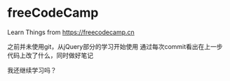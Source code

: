 # freeCodeCamp
Learn Things from https://freecodecamp.cn

之前并未使用git，从jQuery部分的学习开始使用
通过每次commit看出在上一步代码上改了什么，同时做好笔记

我还继续学习吗？